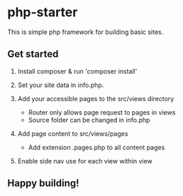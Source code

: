 # php-starter

This is simple php framework for building basic sites.

## Get started

1. Install composer & run 'composer install'

2. Set your site data in info.php.

3. Add your accessible pages to the src/views directory

   - Router only allows page request to pages in views
   - Source folder can be changed in info.php

4. Add page content to src/views/pages

   - Add extension .pages.php to all content pages

5. Enable side nav use for each view within view

## Happy building!
